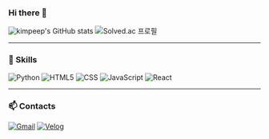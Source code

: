 ### Hi there 👋

![kimpeep's GitHub stats](https://github-readme-stats.vercel.app/api?username=kimpeep&show_icons=true&theme=radical)
![Solved.ac
프로필](http://mazassumnida.wtf/api/v2/generate_badge?boj=peeppeep)

<hr>

### 💪 Skills
![Python](https://img.shields.io/badge/Python-3766AB?style=flat-square&logo=Python&logoColor=white)
![HTML5](https://img.shields.io/badge/HTML5-E34F26?style=flat-square&logo=HTML5&logoColor=white)
![CSS](https://img.shields.io/badge/CSS3-1572B6?style=flat-square&logo=CSS3&logoColor=white)
![JavaScript](https://img.shields.io/badge/JavaScript-F7DF1E?style=flat-square&logo=JavaScript&logoColor=white)
![React](https://img.shields.io/badge/React-61DAFB?style=flat-square&logo=React&logoColor=white)

<hr>

### 📫 Contacts
[![Gmail](https://img.shields.io/badge/Gmail-EA4335?style=flat-square&logo=Gmail&logoColor=white&mailto:rnunseoo@gmail.com)](mailto:rnunseoo@gmail.com)
[![Velog](https://img.shields.io/badge/Velog-20C997?style=flat-square&logo=Velog&logoColor=white&linkto=https://velog.io/@kimpeep/)](linkto=https://velog.io/@kimpeep/)
